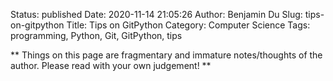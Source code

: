 Status: published
Date: 2020-11-14 21:05:26
Author: Benjamin Du
Slug: tips-on-gitpython
Title: Tips on GitPython
Category: Computer Science
Tags: programming, Python, Git, GitPython, tips

**
Things on this page are fragmentary and immature notes/thoughts of the author.
Please read with your own judgement!
**

